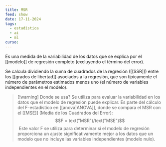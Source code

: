 ```yaml
---
title: MSR
feed: show
date: 17-11-2024
tags:
  - estadistica
  - ai
  - ml
curso:
---
```

Es una medida de la variabilidad de los datos que se explica por el [[modelo]] de regresión completo (excluyendo el término del error). 

Se calcula dividiendo la suma de cuadrados de la regresión ([[SSR]]) entre los [[grados de libertad]] asociados a la regresión, que son típicamente el número de parámetros estimados menos uno (el número de variables independientes en el modelo).

>[!warning] Donde se usa?
>Se utiliza para evaluar la variabilidad en los datos que el modelo de regresión puede explicar. Es parte del cálculo del F-estadístico en [[anova|ANOVA]], donde se compara el MSR con el [[MSE]] (Media de los Cuadrados del Error): $$F = text("MSR")/text("MSE")$$
>​ Este valor F se utiliza para determinar si el modelo de regresión proporciona un ajuste significativamente mejor a los datos que un modelo que no incluye las variables independientes (modelo nulo).

